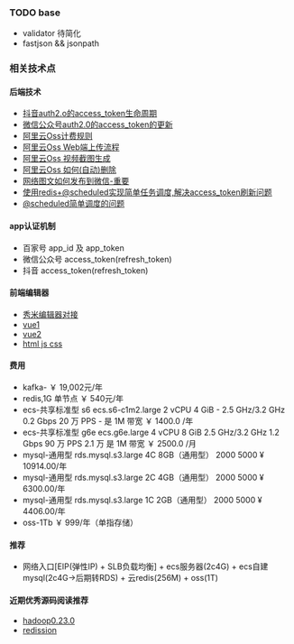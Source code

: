 
### TODO base

- validator 待简化
- fastjson && jsonpath

### 相关技术点

#### 后端技术

- [抖音auth2.o的access_token生命周期](https://www.it610.com/article/1287591770242199552.htm)
- [微信公众号auth2.0的access_token的更新]()
- [阿里云Oss计费规则](https://help.aliyun.com/document_detail/59636.html?spm=a2c4g.11186623.6.570.6ba1218cHaht0O)
- [阿里云Oss Web端上传流程](https://help.aliyun.com/document_detail/31926.html?spm=a2c4g.11186623.6.643.75a76212ODpfe2)
- [阿里云Oss 视频截图生成](https://help.aliyun.com/document_detail/64555.html?spm=a2c4g.11186623.6.1743.1f65218ctlXyqO)
- [阿里云Oss 如何(自动)删除](https://developer.aliyun.com/ask/206686)
- [网络图文如何发布到微信-重要](https://www.cnblogs.com/gogood/p/6544439.html)
- [使用redis+@scheduled实现简单任务调度,解决access_token刷新问题](https://www.cnblogs.com/slowcity/p/11671231.html)
- [@scheduled简单调度的问题](https://www.cnblogs.com/muxi0407/p/11936221.html)


#### app认证机制

- 百家号 app_id 及 app_token
- 微信公众号 access_token(refresh_token)
- 抖音 access_token(refresh_token)

#### 前端编辑器

- [秀米编辑器对接](https://r.xiumi.us/board/v5/2a5va/16516964)
- [vue1](https://www.bilibili.com/video/BV11s411A7h6/?spm_id_from=333.788.videocard.0)
- [vue2](https://www.runoob.com/vue2/vue-tutorial.html)
- [html js css](https://www.bilibili.com/video/av96953550/?spm_id_from=333.788.b_636f6d6d656e74.29)

#### 费用

- kafka- ￥ 19,002元/年
- redis,1G 单节点 ￥ 540元/年
- ecs-共享标准型 s6 	ecs.s6-c1m2.large	2 vCPU	4 GiB	-	2.5 GHz/3.2 GHz	0.2 Gbps	20 万 PPS	-	是	1M 带宽 ￥ 1400.0 /年
- ecs-共享标准型 g6e  	ecs.g6e.large	4 vCPU	8 GiB	2.5 GHz/3.2 GHz	1.2 Gbps	90 万 PPS	2.1 万	是	1M 带宽 ￥ 2500.0 /月
- mysql-通用型 rds.mysql.s3.large 4C 8GB（通用型） 2000 5000  ¥ 10914.00/年
- mysql-通用型 rds.mysql.s3.large 2C 4GB（通用型） 2000 5000  ¥ 6300.00/年
- mysql-通用型 rds.mysql.s3.large 1C 2GB（通用型） 2000 5000  ¥ 4406.00/年
- oss-1Tb ￥ 999/年（单指存储）

#### 推荐

- 网络入口[EIP(弹性IP) + SLB负载均衡] + ecs服务器(2c4G) + ecs自建mysql(2c4G->后期转RDS) + 云redis(256M) + oss(1T)



#### 近期优秀源码阅读推荐

- [hadoop0.23.0](http://blog.sina.com.cn/s/blog_4a1f59bf01010i9r.html)
- [redission](https://github.com/redisson/redisson.git)